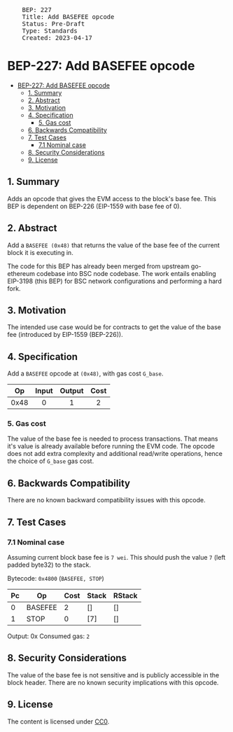 <pre>
    BEP: 227
    Title: Add BASEFEE opcode
    Status: Pre-Draft
    Type: Standards
    Created: 2023-04-17
</pre>



# BEP-227: Add BASEFEE opcode

- [BEP-227: Add BASEFEE opcode](#bep-227-add-basefee-opcode)
  - [1. Summary](#1-summary)
  - [2. Abstract](#2-abstract)
  - [3. Motivation](#3-motivation)
  - [4. Specification](#4-specification)
    - [5. Gas cost](#5-gas-cost)
  - [6. Backwards Compatibility](#6-backwards-compatibility)
  - [7. Test Cases](#7-test-cases)
    - [7.1 Nominal case](#71-nominal-case)
  - [8. Security Considerations](#8-security-considerations)
  - [9. License](#9-license)



## 1. Summary
Adds an opcode that gives the EVM access to the block's base fee. This BEP is dependent on BEP-226 (EIP-1559 with base fee of 0). 

## 2. Abstract

Add a `BASEFEE (0x48)` that returns the value of the base fee of the current block it is executing in.

The code for this BEP has already been merged from upstream go-ethereum codebase into BSC node codebase. The work entails enabling EIP-3198 (this BEP) for BSC network configurations and performing a hard fork.


## 3. Motivation
The intended use case would be for contracts to get the value of the base fee (introduced by EIP-1559 (BEP-226)).

## 4. Specification
Add a `BASEFEE` opcode at `(0x48)`, with gas cost `G_base`.

|  Op  	| Input 	| Output 	| Cost 	|
|:----:	|:-----:	|:------:	|:----:	|
| 0x48 	|   0   	|    1   	|   2  	|




### 5. Gas cost
The value of the base fee is needed to process transactions. That means it's value is already available before running the EVM code.
The opcode does not add extra complexity and additional read/write operations, hence the choice of `G_base` gas cost.

## 6. Backwards Compatibility
There are no known backward compatibility issues with this opcode.

## 7. Test Cases

### 7.1 Nominal case
Assuming current block base fee is `7 wei`.
This should push the value `7` (left padded byte32) to the stack.

Bytecode: `0x4800` (`BASEFEE, STOP`)

|  Pc   |      Op     | Cost |   Stack   |   RStack  |
|-------|-------------|------|-----------|-----------|
|    0  |    BASEFEE  |    2 |        [] |        [] |
|    1  |    STOP     |    0 |       [7] |        [] |

Output: 0x
Consumed gas: `2`

## 8. Security Considerations
The value of the base fee is not sensitive and is publicly accessible in the block header. There are no known security implications with this opcode.

## 9. License
The content is licensed under [CC0](https://creativecommons.org/publicdomain/zero/1.0/).
